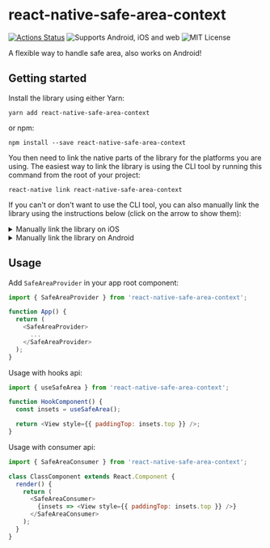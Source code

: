 # react-native-safe-area-context

[![Actions Status](https://wdp9fww0r9.execute-api.us-west-2.amazonaws.com/production/badge/th3rdwave/react-native-safe-area-context)](https://wdp9fww0r9.execute-api.us-west-2.amazonaws.com/production/results/th3rdwave/react-native-safe-area-context) ![Supports Android, iOS and web](https://img.shields.io/badge/platforms-android%20%7C%20ios%20%7C%20web-lightgrey.svg) ![MIT License](https://img.shields.io/npm/l/react-native-safe-area-context.svg)

A flexible way to handle safe area, also works on Android!

## Getting started

Install the library using either Yarn:

```
yarn add react-native-safe-area-context
```

or npm:

```
npm install --save react-native-safe-area-context
```

You then need to link the native parts of the library for the platforms you are using. The easiest way to link the library is using the CLI tool by running this command from the root of your project:

```
react-native link react-native-safe-area-context
```

If you can't or don't want to use the CLI tool, you can also manually link the library using the instructions below (click on the arrow to show them):

<details>
<summary>Manually link the library on iOS</summary>

Either follow the [instructions in the React Native documentation](https://facebook.github.io/react-native/docs/linking-libraries-ios#manual-linking) to manually link the framework or link using [Cocoapods](https://cocoapods.org) by adding this to your `Podfile`:

```ruby
pod 'react-native-safe-area-context', :path => '../node_modules/react-native-safe-area-context'
```

</details>

<details>
<summary>Manually link the library on Android</summary>

Make the following changes:

#### `android/settings.gradle`
```groovy
include ':react-native-safe-area-context'
project(':react-native-safe-area-context').projectDir = new File(rootProject.projectDir, '../node_modules/react-native-safe-area-context/android')
```

#### `android/app/build.gradle`
```groovy
dependencies {
   ...
   implementation project(':react-native-safe-area-context')
}
```

#### `android/app/src/main/.../MainApplication.java`
On top, where imports are:

```java
import com.th3rdwave.safeareacontext.SafeAreaContextPackage;
```

Add the `SafeAreaContextPackage` class to your list of exported packages.

```java
@Override
protected List<ReactPackage> getPackages() {
    return Arrays.asList(
            new MainReactPackage(),
            new SafeAreaContextPackage()
    );
}
```
</details>

## Usage

Add `SafeAreaProvider` in your app root component:

```js
import { SafeAreaProvider } from 'react-native-safe-area-context';

function App() {
  return (
    <SafeAreaProvider>
      ...
    </SafeAreaProvider>
  );
}
```

Usage with hooks api:

```js
import { useSafeArea } from 'react-native-safe-area-context';

function HookComponent() {
  const insets = useSafeArea();

  return <View style={{ paddingTop: insets.top }} />;
}
```

Usage with consumer api:

```js
import { SafeAreaConsumer } from 'react-native-safe-area-context';

class ClassComponent extends React.Component {
  render() {
    return (
      <SafeAreaConsumer>
        {insets => <View style={{ paddingTop: insets.top }} />}
      </SafeAreaConsumer>
    );
  }
}
```
